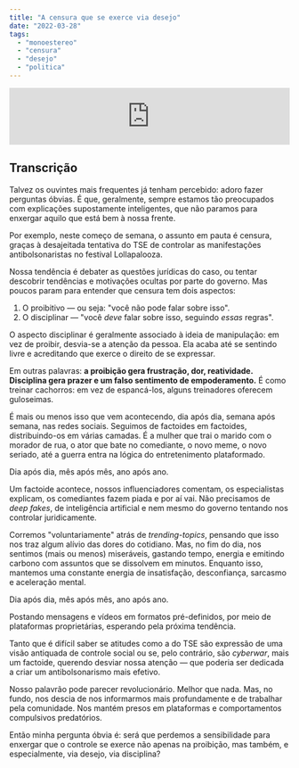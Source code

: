 ```yaml
---
title: "A censura que se exerce via desejo"
date: "2022-03-28"
tags: 
  - "monoestereo"
  - "censura"
  - "desejo"
  - "politica"
---
```


<iframe src="https://anchor.fm/monoestereo/embed/episodes/A-censura-que-se-exerce-via-desejo-e1gcgi3" height="102px" width="100%" frameborder="0" scrolling="no"></iframe>

## Transcrição

Talvez os ouvintes mais frequentes já tenham percebido: adoro fazer perguntas óbvias. É que, geralmente, sempre estamos tão preocupados com explicações supostamente inteligentes, que não paramos para enxergar aquilo que está bem à nossa frente.

Por exemplo, neste começo de semana, o assunto em pauta é censura, graças à desajeitada tentativa do TSE de controlar as manifestações antibolsonaristas no festival Lollapalooza.

Nossa tendência é debater as questões jurídicas do caso, ou tentar descobrir tendências e motivações ocultas por parte do governo. Mas poucos param para entender que censura tem dois aspectos:

1. O proibitivo — ou seja: "você não pode falar sobre isso".
2. O disciplinar — "você _deve_ falar sobre isso, seguindo _essas_ regras".

O aspecto disciplinar é geralmente associado à ideia de manipulação: em vez de proibir, desvia-se a atenção da pessoa. Ela acaba até se sentindo livre e acreditando que exerce o direito de se expressar.

Em outras palavras: **a proibição gera frustração, dor, reatividade. Disciplina gera prazer e um falso sentimento de empoderamento.** É como treinar cachorros: em vez de espancá-los, alguns treinadores oferecem guloseimas.

É mais ou menos isso que vem acontecendo, dia após dia, semana após semana, nas redes sociais. Seguimos de factoides em factoides, distribuindo-os em várias camadas. É a mulher que trai o marido com o morador de rua, o ator que bate no comediante, o novo meme, o novo seriado, até a guerra entra na lógica do entretenimento plataformado.

Dia após dia, mês após mês, ano após ano.

Um factoide acontece, nossos influenciadores comentam, os especialistas explicam, os comediantes fazem piada e por aí vai. Não precisamos de _deep fakes_, de inteligência artificial e nem mesmo do governo tentando nos controlar juridicamente.

Corremos "voluntariamente" atrás de _trending-topics_, pensando que isso nos traz algum alívio das dores do cotidiano. Mas, no fim do dia, nos sentimos (mais ou menos) miseráveis, gastando tempo, energia e emitindo carbono com assuntos que se dissolvem em minutos. Enquanto isso, mantemos uma constante energia de insatisfação, desconfiança, sarcasmo e aceleração mental.

Dia após dia, mês após mês, ano após ano.

Postando mensagens e vídeos em formatos pré-definidos, por meio de plataformas proprietárias, esperando pela próxima tendência.

Tanto que é difícil saber se atitudes como a do TSE são expressão de uma visão antiquada de controle social ou se, pelo contrário, são _cyberwar_, mais um factoide, querendo desviar nossa atenção — que poderia ser dedicada a criar um antibolsonarismo mais efetivo.

Nosso palavrão pode parecer revolucionário. Melhor que nada. Mas, no fundo, nos descia de nos informarmos mais profundamente e de trabalhar pela comunidade. Nos mantém presos em plataformas e comportamentos compulsivos predatórios.

Então minha pergunta óbvia é: será que perdemos a sensibilidade para enxergar que o controle se exerce não apenas na proibição, mas também, e especialmente, via desejo, via disciplina?
